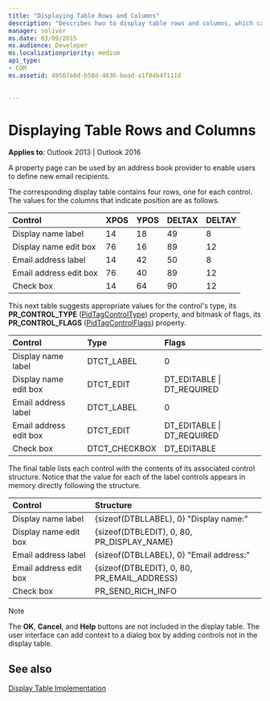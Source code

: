 ```yaml
---
title: "Displaying Table Rows and Columns"
description: "Describes hwo to display table rows and columns, which can be used by an address book provider to enable users to define new email recipients."
manager: soliver
ms.date: 03/09/2015
ms.audience: Developer
ms.localizationpriority: medium
api_type:
- COM
ms.assetid: 49567a8d-b58d-4636-bead-a1f84b4f111d
 
 
---
```


# Displaying Table Rows and Columns

  
  
**Applies to**: Outlook 2013 | Outlook 2016 
  
 A property page can be used by an address book provider to enable users to define new email recipients. 
  
The corresponding display table contains four rows, one for each control. The values for the columns that indicate position are as follows.
  
|**Control**|**XPOS**|**YPOS**|**DELTAX**|**DELTAY**|
|:-----|:-----|:-----|:-----|:-----|
|Display name label  <br/> |14  <br/> |18  <br/> |49  <br/> |8  <br/> |
|Display name edit box  <br/> |76  <br/> |16  <br/> |89  <br/> |12  <br/> |
|Email address label  <br/> |14  <br/> |42  <br/> |50  <br/> |8  <br/> |
|Email address edit box  <br/> |76  <br/> |40  <br/> |89  <br/> |12  <br/> |
|Check box  <br/> |14  <br/> |64  <br/> |90  <br/> |12  <br/> |
   
This next table suggests appropriate values for the control's type, its **PR_CONTROL_TYPE** ([PidTagControlType](pidtagcontroltype-canonical-property.md)) property, and bitmask of flags, its **PR_CONTROL_FLAGS** ([PidTagControlFlags](pidtagcontrolflags-canonical-property.md)) property.
  
|**Control**|**Type**|**Flags**|
|:-----|:-----|:-----|
|Display name label  <br/> |DTCT_LABEL  <br/> |0  <br/> |
|Display name edit box  <br/> |DTCT_EDIT  <br/> |DT_EDITABLE \| DT_REQUIRED  <br/> |
|Email address label  <br/> |DTCT_LABEL  <br/> |0  <br/> |
|Email address edit box  <br/> |DTCT_EDIT  <br/> |DT_EDITABLE \| DT_REQUIRED  <br/> |
|Check box  <br/> |DTCT_CHECKBOX  <br/> |DT_EDITABLE  <br/> |
   
The final table lists each control with the contents of its associated control structure. Notice that the value for each of the label controls appears in memory directly following the structure.
  
|**Control**|**Structure**|
|:-----|:-----|
|Display name label  <br/> |{sizeof(DTBLLABEL), 0} "Display name:"  <br/> |
|Display name edit box  <br/> |{sizeof(DTBLEDIT), 0, 80, PR_DISPLAY_NAME}  <br/> |
|Email address label  <br/> |{sizeof(DTBLLABEL), 0} "Email address:"  <br/> |
|Email address edit box  <br/> |{sizeof(DTBLEDIT), 0, 80, PR_EMAIL_ADDRESS}  <br/> |
|Check box  <br/> |PR_SEND_RICH_INFO  <br/> |
   
> [!NOTE]
> The **OK**, **Cancel**, and **Help** buttons are not included in the display table. The user interface can add context to a dialog box by adding controls not in the display table. 
  
## See also



[Display Table Implementation](display-table-implementation.md)


